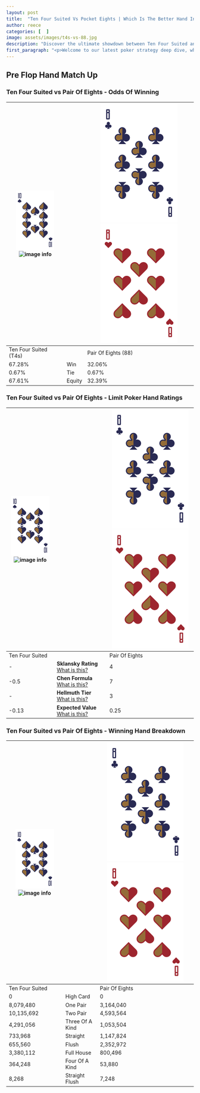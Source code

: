 ```yaml
---
layout: post
title:  "Ten Four Suited Vs Pocket Eights | Which Is The Better Hand In Poker? A Complete Guide"
author: reece
categories: [  ]
image: assets/images/t4s-vs-88.jpg
description: "Discover the ultimate showdown between Ten Four Suited and Pair Of Eights in poker! Uncover the odds, strategies, and scenarios where one hand triumphs over the other. Get ready to up your poker game with this thrilling analysis."
first_paragraph: "<p>Welcome to our latest poker strategy deep dive, where we're pitting two distinct hands against each other in a high-stakes showdown: Ten Four Suited vs Pair Of Eights.</p><p>In the dynamic world of poker, every decision counts, and knowing which hand holds the upper hand is key to your success at the table.</p><p>In this article, we'll dissect these two hands, explore the scenarios where one dominates the other, and equip you with the knowledge to make strategic choices that can tip the odds in your favor.</p><p>Get ready to unravel the intriguing dynamics of these poker hands and elevate your game to new heights.</p>"
---
```




[comment]: # (sp0)

## Pre Flop Hand Match Up

<div class="table hand-ratings" markdown="1"> 



### Ten Four Suited vs Pair Of Eights - Odds Of Winning


    
| ![image info](assets/images/hand1/T.png) ![image info](assets/images/hand1/4s.png) |  | ![image info](assets/images/hand2/8.png) ![image info](assets/images/hand2/8o.png) |
| -------- | -------- | -------- |
| Ten Four Suited (T4s) |  | Pair Of Eights (88) |
| 67.28% | Win | 32.06% |
| 0.67% | Tie | 0.67% |
| 67.61% | Equity | 32.39% |




[comment]: # (sp1)



### Ten Four Suited vs Pair Of Eights - Limit Poker Hand Ratings


    
| ![image info](assets/images/hand1/T.png) ![image info](assets/images/hand1/4s.png) |  | ![image info](assets/images/hand2/8.png) ![image info](assets/images/hand2/8o.png) |
| -------- | -------- | -------- |
| Ten Four Suited |  | Pair Of Eights |
| - | **Sklansky Rating** [What is this?](/sklansky-rating-explained) | 4 |
| -0.5 | **Chen Formula** [What is this?](/chen-formula-explained) | 7 |
| - | **Hellmuth Tier** [What is this?](/Hellmuth-tier-explained) | 3 |
| -0.13 | **Expected Value** [What is this?](/expected-value-explained) | 0.25 |




[comment]: # (sp2)



### Ten Four Suited vs Pair Of Eights - Winning Hand Breakdown


    
| ![image info](assets/images/hand1/T.png) ![image info](assets/images/hand1/4s.png) |  | ![image info](assets/images/hand2/8.png) ![image info](assets/images/hand2/8o.png) |
| -------- | -------- | -------- |
| Ten Four Suited |  | Pair Of Eights |
| 0 | High Card | 0 |
| 8,079,480 | One Pair | 3,164,040 |
| 10,135,692 | Two Pair | 4,593,564 |
| 4,291,056 | Three Of A Kind | 1,053,504 |
| 733,968 | Straight | 1,147,824 |
| 655,560 | Flush | 2,352,972 |
| 3,380,112 | Full House | 800,496 |
| 364,248 | Four Of A Kind | 53,880 |
| 8,268 | Straight Flush | 7,248 |




[comment]: # (sp3)



</div>

[comment]: # (sp4)



[comment]: # (sp5)

